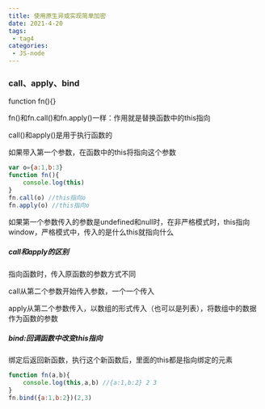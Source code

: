 ```yaml
---
title: 使用原生异或实现简单加密
date: 2021-4-20
tags:
 - tag4
categories: 
 - JS-node
---
```


### call、apply、bind

function fn(){}

fn()和fn.call()和fn.apply()一样：作用就是替换函数中的this指向

call()和apply()是用于执行函数的

如果带入第一个参数，在函数中的this将指向这个参数

```javascript
var o={a:1,b:3}
function fn(){
	console.log(this)
}
fn.call(o) //this指向o
fn.apply(o) //this指向o
```

如果第一个参数传入的参数是undefined和null时，在非严格模式时，this指向window，严格模式中，传入的是什么this就指向什么

##### call和apply的区别

指向函数时，传入原函数的参数方式不同

call从第二个参数开始传入参数，一个一个传入

apply从第二个参数传入，以数组的形式传入（也可以是列表），将数组中的数据作为函数的参数

##### bind:回调函数中改变this指向

绑定后返回新函数，执行这个新函数后，里面的this都是指向绑定的元素

```javascript
function fn(a,b){
    console.log(this,a,b) //{a:1,b:2} 2 3
}
fn.bind({a:1,b:2})(2,3)
```

### 